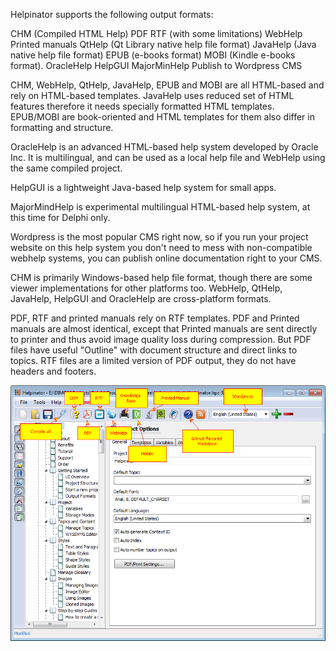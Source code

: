 Helpinator supports the following output formats:





CHM (Compiled HTML Help)
PDF
RTF (with some limitations)
WebHelp
Printed manuals
QtHelp (Qt Library native help file format)
JavaHelp (Java native help file format)
EPUB (e-books format)
MOBI (Kindle e-books format).
OracleHelp
HelpGUI
MajorMinHelp
Publish to Wordpress CMS




CHM, WebHelp, QtHelp, JavaHelp, EPUB and MOBI are all HTML-based and rely on HTML-based templates. JavaHelp uses reduced set of HTML features therefore it needs specially formatted HTML templates. EPUB/MOBI are book-oriented and HTML templates for them also differ in formatting and structure.




OracleHelp is an advanced HTML-based help system developed by Oracle Inc. It is multilingual, and can be used as a local help file and WebHelp using the same compiled project.




HelpGUI is a lightweight Java-based help system for small apps.




MajorMindHelp is experimental multilingual HTML-based help system, at this time for Delphi only.




Wordpress is the most popular CMS right now, so if you run your project website on this help system you don't need to mess with non-compatible webhelp systems, you can publish online documentation right to your CMS.




CHM is primarily Windows-based help file format, though there are some viewer implementations for other platforms too. WebHelp, QtHelp, JavaHelp, HelpGUI and OracleHelp are cross-platform formats.




PDF, RTF and printed manuals rely on RTF templates. PDF and Printed manuals are almost identical, except that Printed manuals are sent directly to printer and thus avoid image quality loss during compression. But PDF files have useful "Outline" with document structure and direct links to topics. RTF files are a limited version of PDF output, they do not have headers and footers.




![](images/formats.png "")
